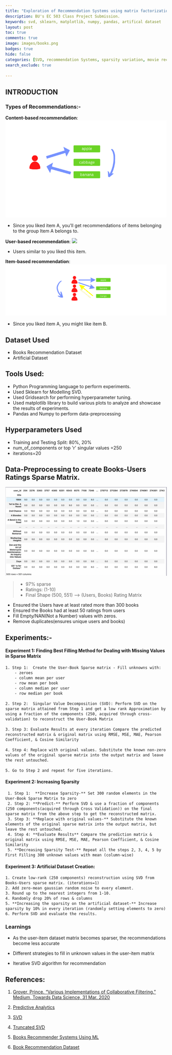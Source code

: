 ```yaml
---
title: "Exploration of Recommendation Systems using matrix factorization algorithm known as SVD"
description: BU's EC 503 Class Project Submission. 
keywords: svd, sklearn, matplotlib, numpy, pandas, artifical dataset 
layout: post
toc: true
comments: true
image: images/books.png
badges: true
hide: false
categories: [SVD, recommendation Systems, sparsity variation, movie recommendation dataset]
search_exclude: true

---
```


## **INTRODUCTION**

### Types of Recommendations:-

**Content-based recommendation**:
![](images/media-3/intro-1.png)

* Since you liked item A, you'll get recommendations of items belonging to the group Item A belongs to.

**User-based recommendation**:
![](images/media-2/intro-1.png)

* Users similar to you liked this item.

**Item-based recommendation**:
![](images/media-3/intro-2.png)

* Since you liked item A, you might like item B.

## **Dataset Used**

* Books Recommendation Dataset
* Artificial Dataset

## **Tools Used:**

- Python Programming language to perform experiments.
- Used Sklearn for Modelling SVD.
- Used Gridsearch for performing hyperparameter tuning.
- Used matplotlib library to build various plots to analyze and showcase the results of experiments.
- Pandas and Numpy to perform data-preprocessing

## **Hyperparameters Used**

- Training and Testing Split: 80%, 20%
- num_of_components or top 'r' singular values =250
- iterations=20

## **Data-Preprocessing to create Books-Users Ratings Sparse Matrix.**
![](images/media-3/Sparse-matrix.png)

> * 97% sparse
> * Ratings: (1-10)
> * Final Shape (500, 551) --> (Users, Books) Rating Matrix

* Ensured the Users have at least rated more than 300 books
* Ensured the Books had at least 50 ratings from users
* Fill Empty/NAN(Not a Number) values with zeros.
* Remove duplicates(ensures unique users and books)

## **Experiments:-**

#### **Experiment 1:** Finding Best Filling Method for Dealing with Missing Values in Sparse Matrix

    1. Step 1:  Create the User-Book Sparse matrix - Fill unknowns with:
        - zeroes
        - column mean per user 
        - row mean per book
        - column median per user
        - row median per book

    2. Step 2:  Singular Value Decomposition (SVD): Perform SVD on the sparse matrix attained from Step 1 and get a low rank Approximation by using a fraction of the components (250, acquired through cross-validation) to reconstruct the User-Book Matrix

    3. Step 3: Evaluate Results at every iteration Compare the predicted reconstructed matrix & original matrix using RMSE, MSE, MAE, Pearson Coefficient, & Cosine Similarity

    4. Step 4: Replace with original values. Substitute the known non-zero values of the original sparse matrix into the output matrix and leave the rest untouched.

    5. Go to Step 2 and repeat for five iterations.

#### **Experiment 2:** Increasing Sparsity

     1. Step 1:  **Increase Sparsity-** Set 300 random elements in the User-Book Sparse Matrix to zero
     2. Step 2: **Predict-** Perform SVD & use a fraction of components (250 components(acquired through Cross Validation)) on the final sparse matrix from the above step to get the reconstructed matrix.
     3. Step 3: **Replace with original values-** Substitute the known elements of the original sparse matrix into the output matrix, but leave the rest untouched. 
     4. Step 4: **Evaluate Results** Compare the prediction matrix & original matrix using RMSE, MSE, MAE, Pearson Coefficient, & Cosine Similarity
     5. **Decreasing Sparsity Test-** Repeat all the steps 2, 3, 4, 5 by First Filling 300 unknown values with mean (column-wise)

#### **Experiment 3:** Artificial Dataset Creation:

    1. Create low-rank (250 components) reconstruction using SVD from Books-Users sparse matrix. (iterations=1)
    2. Add zero-mean gaussian random noise to every element. 
    3. Round up to the nearest integers from 1-10. 
    4. Randomly drop 20% of rows & columns
    5. **Increasing the sparsity on the artificial dataset-** Increase sparsity by 10% in every iteration (randomly setting elements to zero)
    6. Perform SVD and evaluate the results. 

### **Learnings**

   * As the user-item dataset matrix becomes sparser, the recommendations become less accurate

   * Different strategies to fill in unknown values in the user-item matrix

   * Iterative SVD algorithm for recommendation

## **References:**

1.  [<u>Grover, Prince. “Various Implementations of Collaborative Filtering.” Medium, Towards Data Science, 31 Mar. 2020</u>](https://towardsdatascience.com/various-implementations-of-collaborative-filtering-100385c6dfe0)

2.  [<u>Predictive Analytics</u>](https://d4datascience.com/category/predictive-analytics/)

3.  [<u>SVD</u>](https://en.wikipedia.org/wiki/Singular_value_decomposition)

4.  [<u>Truncated SVD</u>](https://towardsdatascience.com/recommender-system-singular-value-decomposition-svd-truncated-svd-97096338f361#:~:text=Singular%20value%20decomposition%20(SVD)%20is%20a%20collaborative%20filtering%20method%20for,factor%20model%20for%20matrix%20factorization.)

5.  [<u>Books Recommender Systems Using ML</u>](https://github.com/iNeuron-Pvt-Ltd/Books-Recommender-System-Using-Machine-Learning)

6.  [<u>Book Recommendation Dataset</u>](https://www.kaggle.com/datasets/arashnic/book-recommendation-dataset)
